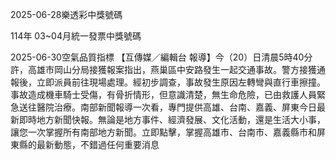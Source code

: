 
2025-06-28樂透彩中獎號碼

                                
114年 03~04月統一發票中獎號碼
                             
2025-06-30空氣品質指標
                              【互傳媒／編輯台 報導】今（20）日清晨5時40分許，高雄市岡山分局接獲報案指出，燕巢區中安路發生一起交通事故。警方接獲通報後，立即派員前往現場處理。經初步調查，事故發生原因左轉彎與直行車擦撞。事故造成機車騎士受傷，有骨折情形，但意識清楚，無生命危險，已由救護人員緊急送往醫院治療。南部新聞報導一次看，專門提供高雄、台南、嘉義、屏東今日最新即時地方新聞快報。無論是地方事件、經濟發展、文化活動，還是生活大小事，讓您一次掌握所有南部地方新聞。立即點擊，掌握高雄市、台南市、嘉義縣市和屏東縣的最新動態，不錯過任何重要消息